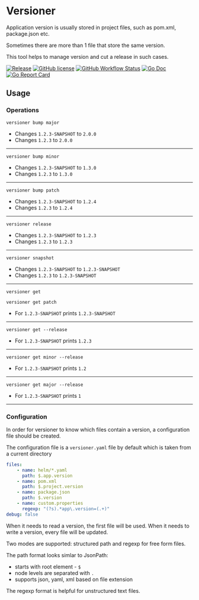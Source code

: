 # Versioner

Application version is usually stored in project files, such as pom.xml, package.json etc.

Sometimes there are more than 1 file that store the same version.

This tool helps to manage version and cut a release in such cases.

[![Release](https://img.shields.io/github/v/release/mih-kopylov/versioner?style=for-the-badge)](https://github.com/mih-kopylov/versioner/releases/latest)
[![GitHub license](https://img.shields.io/github/license/mih-kopylov/versioner?style=for-the-badge)](https://github.com/mih-kopylov/versioner/blob/master/LICENSE)
[![GitHub Workflow Status](https://img.shields.io/github/actions/workflow/status/mih-kopylov/versioner/build.yml?style=for-the-badge)](https://github.com/mih-kopylov/versioner/actions/workflows/build.yml)
[![Go Doc](https://img.shields.io/badge/godoc-reference-blue.svg?style=for-the-badge)](http://godoc.org/github.com/mih-kopylov/versioner)
[![Go Report Card](https://goreportcard.com/badge/github.com/mih-kopylov/versioner?style=for-the-badge)](https://goreportcard.com/report/github.com/mih-kopylov/versioner)

## Usage

### Operations

```shell
versioner bump major
```

* Changes `1.2.3-SNAPSHOT` to `2.0.0`
* Changes `1.2.3` to `2.0.0`

---

```shell
versioner bump minor
```

* Changes `1.2.3-SNAPSHOT` to `1.3.0`
* Changes `1.2.3` to `1.3.0`

---

```shell
versioner bump patch
```

* Changes `1.2.3-SNAPSHOT` to `1.2.4`
* Changes `1.2.3` to `1.2.4`

---

```shell
versioner release
```

* Changes `1.2.3-SNAPSHOT` to `1.2.3`
* Changes `1.2.3` to `1.2.3`

---

```shell
versioner snapshot
```

* Changes `1.2.3-SNAPSHOT` to `1.2.3-SNAPSHOT`
* Changes `1.2.3` to `1.2.3-SNAPSHOT`

---

```shell
versioner get
```
```shell
versioner get patch
```

* For `1.2.3-SNAPSHOT` prints `1.2.3-SNAPSHOT`

---

```shell
versioner get --release
```

* For `1.2.3-SNAPSHOT` prints `1.2.3`

---

```shell
versioner get minor --release
```

* For `1.2.3-SNAPSHOT` prints `1.2`

---

```shell
versioner get major --release
```

* For `1.2.3-SNAPSHOT` prints `1`

---


### Configuration

In order for versioner to know which files contain a version, a configuration file should be created.

The configuration file is a `versioner.yaml` file by default which is taken from a current directory

```yaml
files:
    - name: helm/*.yaml
      path: $.app.version
    - name: pom.xml
      path: $.project.version
    - name: package.json
      path: $.version
    - name: custom.properties
      regexp: "(?s).*app\.version=(.+)"
debug: false
```

When it needs to read a version, the first file will be used. When it needs to write a version, every file will be
updated.

Two modes are supported: structured path and regexp for free form files.

The path format looks simlar to JsonPath:

* starts with root element - `$`
* node levels are separated with `.`
* supports json, yaml, xml based on file extension

The regexp format is helpful for unstructured text files.

